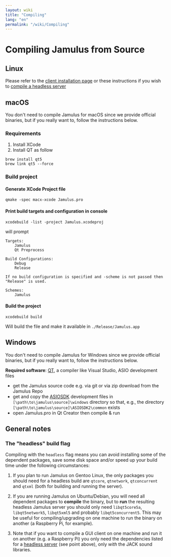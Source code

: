 ```yaml
---
layout: wiki
title: "Compiling"
lang: "en"
permalink: "/wiki/Compiling"
---
```


# Compiling Jamulus from Source

## Linux

Please refer to the [client installation page](Installation-for-Linux) or these instructions if you wish to [compile a headless server](Server-Linux#running-a-headless-server)

## macOS
You don't need to compile Jamulus for macOS since we provide official binaries, but if you really want to, follow the instructions below.
### Requirements

1. Install XCode
1. Install QT as follow

```shell
brew install qt5
brew link qt5 --force
```

### Build project

#### Generate XCode Project file
```shell
qmake -spec macx-xcode Jamulus.pro
```

#### Print build targets and configuration in console
```shell
xcodebuild -list -project Jamulus.xcodeproj
```
will prompt
```shell
Targets:
    Jamulus
    Qt Preprocess

Build Configurations:
    Debug
    Release

If no build configuration is specified and -scheme is not passed then "Release" is used.

Schemes:
    Jamulus
```

#### Build the project

```shell
xcodebuild build
```

Will build the file and make it available in `./Release/Jamulus.app`


## Windows
You don't need to compile Jamulus for Windows since we provide official binaries, but if you really want to, follow the instructions below.

**Required software**: [QT](https://www.qt.io/download), a compiler like Visual Studio, ASIO development files

- get the Jamulus source code e.g. via git or via zip download from the Jamulus Repo
- get and copy the [ASIOSDK](https://www.steinberg.net/de/company/developer.html) development files in `[\path\to\jamulus\source]\windows` directory so that, e.g., the
  directory `[\path\to\jamulus\source]\ASIOSDK2\common` exists
- open Jamulus.pro in Qt Creator then compile & run


## General notes

### The "headless" build flag

Compiling with the `headless` flag means you can avoid installing some of the dependent packages, save some disk space and/or speed up your build time under the following circumstances:

1. If you plan to run Jamulus on Gentoo Linux, the only packages you should need for a headless build are `qtcore`, `qtnetwork`, `qtconcurrent` and `qtxml` (both for building and running the server).

1. If you are running Jamulus on Ubuntu/Debian, you will need all dependent packages to **compile** the binary, but to **run** the resulting headless Jamulus server you should only need `libqt5core5a`, `libqt5network5`, `libqt5xml5` and probably `libqt5concurrent5`. This may be useful for compiling/upgrading on one machine to run the binary on another (a Raspberry Pi, for example).

1. Note that if you want to compile a GUI client on one machine and run it on another (e.g. a Raspberry Pi) you only need the dependencies listed for a [headless server](Server-Linux#running-a-headless-server) (see point above), only _with_ the JACK sound libraries.
